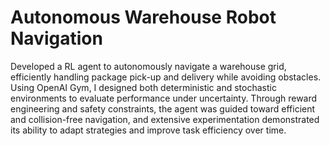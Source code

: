 # Autonomous Warehouse Robot Navigation
Developed a RL agent to autonomously navigate a warehouse grid, efficiently handling package pick-up and delivery while avoiding obstacles. Using OpenAI Gym, I designed both deterministic and stochastic environments to evaluate performance under uncertainty. Through reward engineering and safety constraints, the agent was guided toward efficient and collision-free navigation, and extensive experimentation demonstrated its ability to adapt strategies and improve task efficiency over time.
